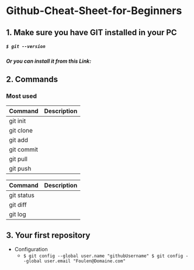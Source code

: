 # Github-Cheat-Sheet-for-Beginners


## 1. Make sure you have GIT installed in your PC 
##### `$ git --version` 
##### Or you can install it from this Link: 


## 2. Commands
 ### Most used 
| Command | Description |
| --- | --- |
| git init |  |
| git clone |  |
| git add |  |
| git commit |  |
| git pull |  |
| git push |  |

| Command | Description |
| --- | --- |
| git status |  |
| git diff |  |
| git log |  |

## 3. Your first repository

   - Configuration 
        - ``
            $ git config --global user.name "githubUsername"
            $ git config --global user.email "Foulen@Domaine.com"
          ``
      



